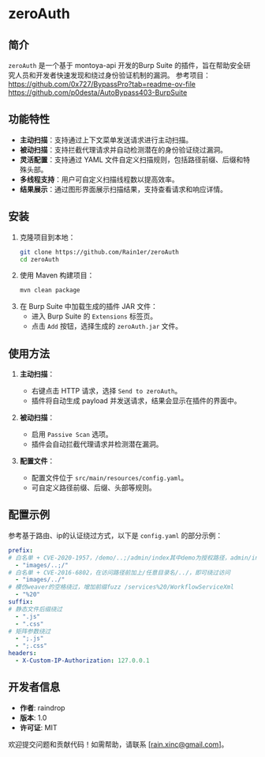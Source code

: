 # zeroAuth

## 简介
`zeroAuth` 是一个基于 montoya-api 开发的Burp Suite 的插件，旨在帮助安全研究人员和开发者快速发现和绕过身份验证机制的漏洞。
参考项目：
https://github.com/0x727/BypassPro?tab=readme-ov-file
https://github.com/p0desta/AutoBypass403-BurpSuite

## 功能特性
- **主动扫描**：支持通过上下文菜单发送请求进行主动扫描。
- **被动扫描**：支持拦截代理请求并自动检测潜在的身份验证绕过漏洞。
- **灵活配置**：支持通过 YAML 文件自定义扫描规则，包括路径前缀、后缀和特殊头部。
- **多线程支持**：用户可自定义扫描线程数以提高效率。
- **结果展示**：通过图形界面展示扫描结果，支持查看请求和响应详情。

## 安装
1. 克隆项目到本地：
   ```bash
   git clone https://github.com/Rain1er/zeroAuth
   cd zeroAuth
   ```
2. 使用 Maven 构建项目：
   ```bash
   mvn clean package
   ```
3. 在 Burp Suite 中加载生成的插件 JAR 文件：
   - 进入 Burp Suite 的 `Extensions` 标签页。
   - 点击 `Add` 按钮，选择生成的 `zeroAuth.jar` 文件。

## 使用方法
1. **主动扫描**：
   - 右键点击 HTTP 请求，选择 `Send to zeroAuth`。
   - 插件将自动生成 payload 并发送请求，结果会显示在插件的界面中。

2. **被动扫描**：
   - 启用 `Passive Scan` 选项。
   - 插件会自动拦截代理请求并检测潜在漏洞。

3. **配置文件**：
   - 配置文件位于 `src/main/resources/config.yaml`。
   - 可自定义路径前缀、后缀、头部等规则。

## 配置示例
参考基于路由、ip的认证绕过方式，以下是 `config.yaml` 的部分示例：
```yaml
prefix:
# 白名单 + CVE-2020-1957，/demo/..;/admin/index其中demo为授权路径，admin/index为鉴权路径
  - "images/..;/"
# 白名单 + CVE-2016-6802，在访问路径前加上/任意目录名/../，即可绕过访问
  - "images/../"
# 模仿weaver的空格绕过，增加前缀fuzz /services%20/WorkflowServiceXml
  - "%20"
suffix:
# 静态文件后缀绕过
  - ".js"
  - ".css"
# 矩阵参数绕过
  - ";.js"
  - ";.css"
headers:
  - X-Custom-IP-Authorization: 127.0.0.1
```

## 开发者信息
- **作者**: raindrop
- **版本**: 1.0
- **许可证**: MIT

欢迎提交问题和贡献代码！如需帮助，请联系 [rain.xinc@gmail.com]。
